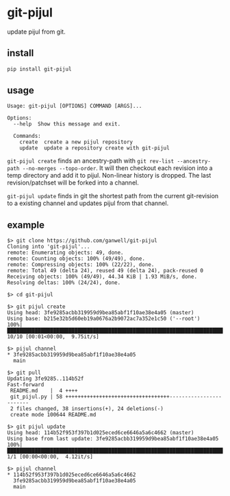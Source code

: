 git-pijul
=========

update pijul from git.

install
-------

```bash
pip install git-pijul
```

usage
-----

```text
Usage: git-pijul [OPTIONS] COMMAND [ARGS]...

Options:
  --help  Show this message and exit.
  
  Commands:
    create  create a new pijul repository
    update  update a repository create with git-pijul
```

`git-pijul create` finds an ancestry-path with `git rev-list --ancestry-path
--no-merges --topo-order`. It will then checkout each revision into a temp
directory and add it to pijul. Non-linear history is dropped. The last
revision/patchset will be forked into a channel.

`git-pijul update` finds in git the shortest path from the current git-revision
to a existing channel and updates pijul from that channel.

example
-------

```console
$> git clone https://github.com/ganwell/git-pijul
Cloning into 'git-pijul'...
remote: Enumerating objects: 49, done.
remote: Counting objects: 100% (49/49), done.
remote: Compressing objects: 100% (22/22), done.
remote: Total 49 (delta 24), reused 49 (delta 24), pack-reused 0
Receiving objects: 100% (49/49), 44.34 KiB | 1.93 MiB/s, done.
Resolving deltas: 100% (24/24), done.

$> cd git-pijul

$> git pijul create
Using head: 3fe9285acbb319959d9bea85abf1f10ae38e4a05 (master)
Using base: b215e32b5d60eb19a0676a2b9072ac7a352e1c50 ('--root')
100%|██████████████████████████████████████████████████████████████████████████████████████████|
10/10 [00:01<00:00,  9.75it/s]

$> pijul channel
* 3fe9285acbb319959d9bea85abf1f10ae38e4a05
  main

$> git pull
Updating 3fe9285..114b52f
Fast-forward
 README.md    |  4 ++++
 git_pijul.py | 58 ++++++++++++++++++++++++++++++++++------------------------
 2 files changed, 38 insertions(+), 24 deletions(-)
 create mode 100644 README.md
 
$> git pijul update
Using head: 114b52f953f397b1d025eced6ce6646a5a6c4662 (master)
Using base from last update: 3fe9285acbb319959d9bea85abf1f10ae38e4a05
100%|████████████████████████████████████████████████████████████████████████████████████████████| 1/1 [00:00<00:00,  4.12it/s]

$> pijul channel
* 114b52f953f397b1d025eced6ce6646a5a6c4662
  3fe9285acbb319959d9bea85abf1f10ae38e4a05
  main

```
